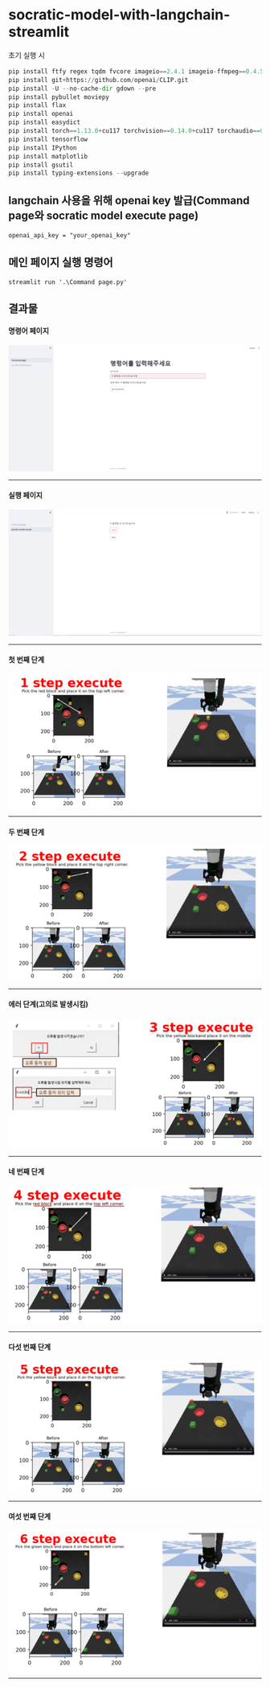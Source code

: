 # socratic-model-with-langchain-streamlit

초기 실행 시
``` python
pip install ftfy regex tqdm fvcore imageio==2.4.1 imageio-ffmpeg==0.4.5
pip install git+https://github.com/openai/CLIP.git
pip install -U --no-cache-dir gdown --pre
pip install pybullet moviepy
pip install flax
pip install openai
pip install easydict
pip install torch==1.13.0+cu117 torchvision==0.14.0+cu117 torchaudio==0.13.0 --extra-index-url https://download.pytorch.org/whl/cu117
pip install tensorflow
pip install IPython
pip install matplotlib
pip install gsutil
pip install typing-extensions --upgrade
```

## langchain 사용을 위해 openai key 발급(Command page와 socratic model execute page)
```
openai_api_key = "your_openai_key"
```

## 메인 페이지 실행 명령어
```
streamlit run '.\Command page.py'
```

## 결과물

<p align="center">

  
  #### 명령어 페이지
  <img src="./images/Command page.PNG">
  
  -------------------------------------

  #### 실행 페이지
  <img src="./images/execute page.PNG">
  
  -------------------------------------

  #### 첫 번째 단계
  <img src="./images/1 step execute.PNG">
  
  -------------------------------------

  #### 두 번째 단계
  <img src="./images/2 step execute.PNG">
  
  -------------------------------------

  #### 에러 단계(고의로 발생시킴)
  <img src="./images/error step execute.PNG">
  
  -------------------------------------

  #### 네 번째 단계
  <img src="./images/4 step execute.PNG">
  
  -------------------------------------
  
  #### 다섯 번째 단계
  <img src="./images/5 step execute.PNG">
  
  -------------------------------------

  #### 여섯 번째 단계
  <img src="./images/6 step execute.PNG">
  
  -------------------------------------
  
</p>

